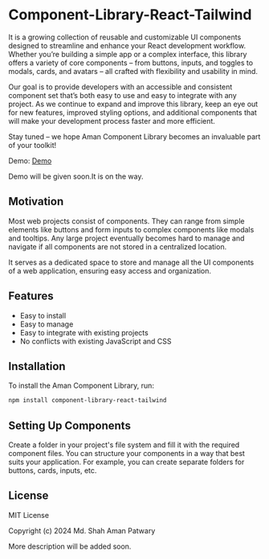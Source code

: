 # Component-Library-React-Tailwind

It is a growing collection of reusable and customizable UI components designed to streamline and enhance your React development workflow. Whether you’re building a simple app or a complex interface, this library offers a variety of core components – from buttons, inputs, and toggles to modals, cards, and avatars – all crafted with flexibility and usability in mind.

Our goal is to provide developers with an accessible and consistent component set that’s both easy to use and easy to integrate with any project. As we continue to expand and improve this library, keep an eye out for new features, improved styling options, and additional components that will make your development process faster and more efficient.

Stay tuned – we hope Aman Component Library becomes an invaluable part of your toolkit!

Demo: [Demo](http://example.com/demo)

Demo will be given soon.It is on the way.


## Motivation

Most web projects consist of components. They can range from simple elements like buttons and form inputs to complex components like modals and tooltips. Any large project eventually becomes hard to manage and navigate if all components are not stored in a centralized location.

It serves as a dedicated space to store and manage all the UI components of a web application, ensuring easy access and organization.

## Features

- Easy to install
- Easy to manage
- Easy to integrate with existing projects
- No conflicts with existing JavaScript and CSS

## Installation

To install the Aman Component Library, run:

```bash
npm install component-library-react-tailwind
```

## Setting Up Components

Create a folder in your project's file system and fill it with the required component files. You can structure your components in a way that best suits your application. For example, you can create separate folders for buttons, cards, inputs, etc.

## License
    
MIT License

Copyright (c) 2024 Md. Shah Aman Patwary


More description will be added soon.